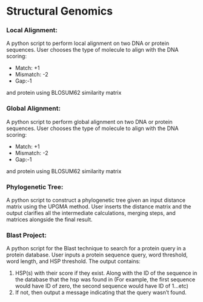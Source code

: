 # Structural Genomics


### Local Alignment:

A python script to perform local alignment on two DNA or protein sequences.
User chooses the type of molecule to align with the DNA scoring:

 - Match: +1
 - Mismatch: -2
 - Gap:-1

and protein using BLOSUM62 similarity matrix


### Global Alignment:

A python script to perform global alignment on two DNA or protein sequences.
User chooses the type of molecule to align with the DNA scoring:

 - Match: +1
 - Mismatch: -2
 - Gap:-1

and protein using BLOSUM62 similarity matrix


### Phylogenetic Tree:

A python script to construct a phylogenetic tree given an input distance matrix using the UPGMA method.
User inserts the distance matrix and the output clarifies all the intermediate calculations, merging steps, and matrices alongside the final result.


### Blast Project:

A python script for the Blast technique to search for a protein query in a protein database.
User inputs a protein sequence query, word threshold, word length, and HSP threshold.
The output contains:
1. HSP(s) with their score if they exist. Along with the ID of the sequence in the database that the hsp was found in (For example, the first sequence would have ID of zero, the second sequence would have ID of 1...etc)
2. If not, then output a message indicating that the query wasn’t found.

